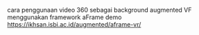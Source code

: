 cara penggunaan video 360 sebagai background augmented VF menggunakan framework aFrame
demo https://ikhsan.isbi.ac.id/augmented/aframe-vr/
